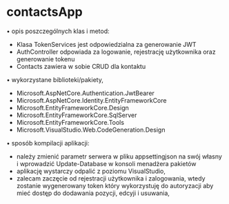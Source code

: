 # contactsApp  
• opis poszczególnych klas i metod:
 - Klasa TokenServices jest odpowiedzialna za generowanie JWT
 - AuthController odpowiada za logowanie, rejestrację użytkownika oraz generowanie tokenu
 - Contacts zawiera w sobie CRUD dla kontaktu
  
• wykorzystane biblioteki/pakiety,
 - Microsoft.AspNetCore.Authentication.JwtBearer
 - Microsoft.AspNetCore.Identity.EntityFrameworkCore
 - Microsoft.EntityFrameworkCore.Design
 - Microsoft.EntityFrameworkCore.SqlServer
 - Microsoft.EntityFrameworkCore.Tools
 - Microsoft.VisualStudio.Web.CodeGeneration.Design
  
• sposób kompilacji aplikacji:
 - należy zmienić parametr serwera w pliku appsettingjson na swój własny i wprowadzić Update-Database w konsoli menadżera pakietów
 - aplikację wystarczy odpalić z poziomu VisualStudio,
 - zalecam zaczęcie od rejestracji użytkownika i zalogowania, wtedy zostanie wygenerowany token który wykorzystuję do autoryzacji aby mieć dostęp do dodawania pozycji, edcyji i usuwania, 
